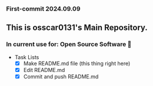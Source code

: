 ### First-commit 2024.09.09

## This is osscar0131's Main Repository.
### In current use for: Open Source Software 🤔

- Task Lists
    - [x] Make README.md file (this thing right here)
    - [x] Edit README.md
    - [x] Commit and push README.md
